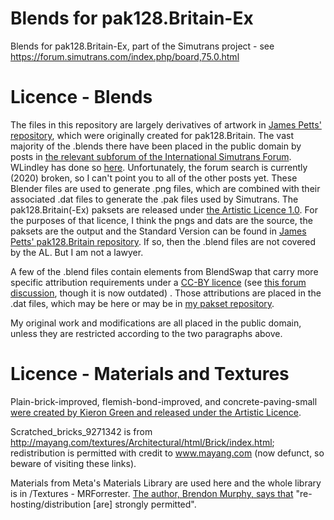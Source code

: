 # Blends for pak128.Britain-Ex
Blends for pak128.Britain-Ex, part of the Simutrans project - see https://forum.simutrans.com/index.php/board,75.0.html

# Licence - Blends
The files in this repository are largely derivatives of artwork in [James Petts' repository](https://github.com/jamespetts/Pak128.Britain-blends), which were originally created for pak128.Britain. The vast majority of the .blends there have been placed in the public domain by posts in [the relevant subforum of the International Simutrans Forum](https://forum.simutrans.com/index.php/board,51.0.html). WLindley has done so [here](https://forum.simutrans.com/index.php?msg=39413). Unfortunately, the forum search is currently (2020) broken, so I can't point you to all of the other posts yet. These Blender files are used to generate .png files, which are combined with their associated .dat files to generate the .pak files used by Simutrans. The pak128.Britain(-Ex) paksets are released under [the Artistic Licence 1.0](https://opensource.org/licenses/Artistic-1.0). For the purposes of that licence, I think the pngs and dats are the source, the paksets are the output and the Standard Version can be found in [James Petts' pak128.Britain repository](https://github.com/jamespetts/simutrans-pak128.britain). If so, then the .blend files are not covered by the AL. But I am not a lawyer.

A few of the .blend files contain elements from BlendSwap that carry more specific attribution requirements under a [CC-BY licence](https://creativecommons.org/licenses/by/3.0/) (see [this forum discussion](https://forum.simutrans.com/index.php/topic,19042.0.html), though it is now outdated) . Those attributions are placed in the .dat files, which may be here or may be in [my pakset repository](https://github.com/MatthewForrester/simutrans-pak128.britain).

My original work and modifications are all placed in the public domain, unless they are restricted according to the two paragraphs above.

# Licence - Materials and Textures
Plain-brick-improved, flemish-bond-improved, and concrete-paving-small [were created by Kieron Green and released under the Artistic Licence](https://forum.simutrans.com/index.php/topic,4482.msg44319.html#msg44319).

Scratched_bricks_9271342 is from http://mayang.com/textures/Architectural/html/Brick/index.html; redistribution is permitted with credit to www.mayang.com (now defunct, so beware of visiting these links).

Materials from Meta's Materials Library are used here and the whole library is in /Textures - MRForrester. [The author, Brendon Murphy, says that](https://sites.google.com/site/brendonmurphy1/materiallibrary%27s) "re-hosting/distribution [are] strongly permitted".
